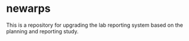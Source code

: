 # newarps

This is a repository for upgrading the lab reporting system based on the planning and reporting study. 
